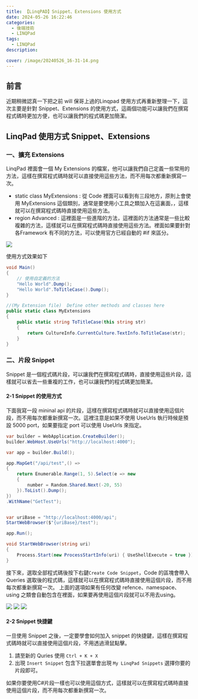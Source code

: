 ```yaml
---
title: 【LinqPAD】Snippet、Extensions 使用方式
date: 2024-05-26 16:22:46
categories: 
  - 後端技術
  - LINQPad
tags: 
  - LINQPad
description:

cover: /image/20240526_16-31-14.png
---
```


## 前言
近期稍微認真一下把之前 will 保哥上過的Linqpad 使用方式再重新整理一下，這次主要是針對 Snippet、Extensions 的使用方式，這兩個功能可以讓我們在撰寫程式碼時更加方便，也可以讓我們的程式碼更加簡潔。


## LinqPad 使用方式 Snippet、Extensions
### 一、擴充 Extensions
LinqPad 裡面會一個 My Extensions 的檔案，他可以讓我們自己定義一些常用的方法，這樣在撰寫程式碼時就可以直接使用這些方法，而不用每次都重新撰寫一次。

- static class MyExtensions : 從 Code 裡面可以看到有三段地方，原則上會使用 MyExtensions 這個類別，通常是要使用小工具之類加入在這裏面，，這樣就可以在撰寫程式碼時直接使用這些方法。
- region Advanced : 這裡面是一些進階的方法，這裡面的方法通常是一些比較複雜的方法，這樣就可以在撰寫程式碼時直接使用這些方法。裡面如果要針對各Framework 有不同的方法，可以使用官方已經自動的 #if 來區分。

![](/image/20240526_15-58-05.png)


使用方式效果如下

```csharp
void Main()
{
    // 使用自定義的方法
    "Hello World".Dump();
    "Hello World".ToTitleCase().Dump();
}

//(My Extension file)  Define other methods and classes here
public static class MyExtensions
{
    public static string ToTitleCase(this string str)
    {
        return CultureInfo.CurrentCulture.TextInfo.ToTitleCase(str);
    }
}
```


### 二、片段 Snippet
Snippet 是一個程式碼片段，可以讓我們在撰寫程式碼時，直接使用這些片段，這樣就可以省去一些重複的工作，也可以讓我們的程式碼更加簡潔。

#### 2-1 Snippet 的使用方式
下面我寫一段 mininal api 的片段，這樣在撰寫程式碼時就可以直接使用這個片段，而不用每次都重新撰寫一次。這裡注意是如果不使用 UseUrls 執行時候是預設 5000 port，如果要指定 port 可以使用 UseUrls 來指定。

```csharp
var builder = WebApplication.CreateBuilder();
builder.WebHost.UseUrls("http://localhost:4000");

var app = builder.Build();

app.MapGet("/api/test",() =>
{
	return Enumerable.Range(1, 5).Select(e => new
	{
		number = Random.Shared.Next(-20, 55)
	}).ToList().Dump();
})
.WithName("GetTest");


var uriBase = "http://localhost:4000/api";
StartWebBrowser($"{uriBase}/test");

app.Run();

void StartWebBrowser(string uri)
{
	Process.Start(new ProcessStartInfo(uri) { UseShellExecute = true });
}

```

接下來，選取全部程式碼後按下右鍵```Create Code Snippet```，Code 的區塊會帶入 Queries 選取後的程式碼，這樣就可以在撰寫程式碼時直接使用這個片段，而不用每次都重新撰寫一次。
上面的選項如果有任何改變 refence、namespace、using 之類會自動包含在裡面，如果要再使用這個片段就可以不用去using。

![](/image/20240526_16-15-40.png)
![](/image/20240526_16-17-55.png)
![](/image/20240526_16-23-01.png)


#### 2-2 Snippet 快捷鍵
一旦使用 Snippet 之後，一定要學會如何加入 snippet 的快捷鍵，這樣在撰寫程式碼時就可以直接使用這個片段，不用透過滑鼠點擊。

1. 請至新的 Quries 使用 ```Ctrl + K + X ``` 
2. 出現 ``` Insert Snippet ``` 包含下拉選單會出現 ``` My LinqPad Snippets ``` 選擇你要的片段即可。

如果你要使用C#片段一樣也可以使用這個方式，這樣就可以在撰寫程式碼時直接使用這個片段，而不用每次都重新撰寫一次。 